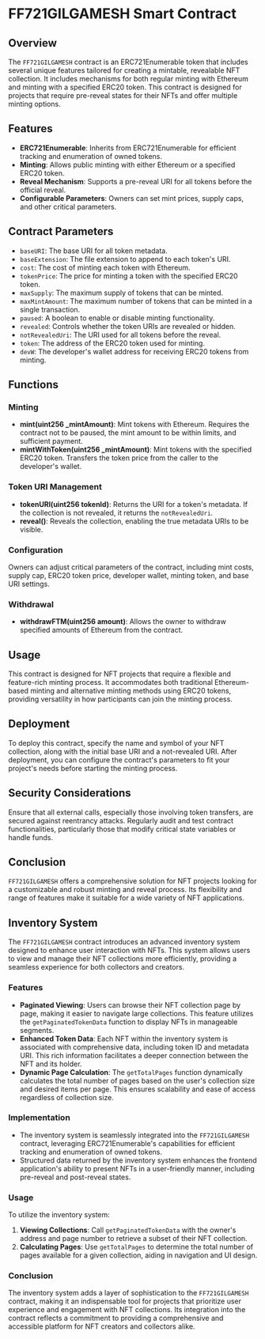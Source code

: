 # FF721GILGAMESH Smart Contract

## Overview

The `FF721GILGAMESH` contract is an ERC721Enumerable token that includes several unique features tailored for creating a mintable, revealable NFT collection. It includes mechanisms for both regular minting with Ethereum and minting with a specified ERC20 token. This contract is designed for projects that require pre-reveal states for their NFTs and offer multiple minting options.

## Features

- **ERC721Enumerable**: Inherits from ERC721Enumerable for efficient tracking and enumeration of owned tokens.
- **Minting**: Allows public minting with either Ethereum or a specified ERC20 token.
- **Reveal Mechanism**: Supports a pre-reveal URI for all tokens before the official reveal.
- **Configurable Parameters**: Owners can set mint prices, supply caps, and other critical parameters.

## Contract Parameters

- `baseURI`: The base URI for all token metadata.
- `baseExtension`: The file extension to append to each token's URI.
- `cost`: The cost of minting each token with Ethereum.
- `tokenPrice`: The price for minting a token with the specified ERC20 token.
- `maxSupply`: The maximum supply of tokens that can be minted.
- `maxMintAmount`: The maximum number of tokens that can be minted in a single transaction.
- `paused`: A boolean to enable or disable minting functionality.
- `revealed`: Controls whether the token URIs are revealed or hidden.
- `notRevealedUri`: The URI used for all tokens before the reveal.
- `token`: The address of the ERC20 token used for minting.
- `devW`: The developer's wallet address for receiving ERC20 tokens from minting.

## Functions

### Minting

- **mint(uint256 _mintAmount)**: Mint tokens with Ethereum. Requires the contract not to be paused, the mint amount to be within limits, and sufficient payment.
- **mintWithToken(uint256 _mintAmount)**: Mint tokens with the specified ERC20 token. Transfers the token price from the caller to the developer's wallet.

### Token URI Management

- **tokenURI(uint256 tokenId)**: Returns the URI for a token's metadata. If the collection is not revealed, it returns the `notRevealedUri`.
- **reveal()**: Reveals the collection, enabling the true metadata URIs to be visible.

### Configuration

Owners can adjust critical parameters of the contract, including mint costs, supply cap, ERC20 token price, developer wallet, minting token, and base URI settings.

### Withdrawal

- **withdrawFTM(uint256 amount)**: Allows the owner to withdraw specified amounts of Ethereum from the contract.

## Usage

This contract is designed for NFT projects that require a flexible and feature-rich minting process. It accommodates both traditional Ethereum-based minting and alternative minting methods using ERC20 tokens, providing versatility in how participants can join the minting process.

## Deployment

To deploy this contract, specify the name and symbol of your NFT collection, along with the initial base URI and a not-revealed URI. After deployment, you can configure the contract's parameters to fit your project's needs before starting the minting process.

## Security Considerations

Ensure that all external calls, especially those involving token transfers, are secured against reentrancy attacks. Regularly audit and test contract functionalities, particularly those that modify critical state variables or handle funds.

## Conclusion

`FF721GILGAMESH` offers a comprehensive solution for NFT projects looking for a customizable and robust minting and reveal process. Its flexibility and range of features make it suitable for a wide variety of NFT applications.

## Inventory System

The `FF721GILGAMESH` contract introduces an advanced inventory system designed to enhance user interaction with NFTs. This system allows users to view and manage their NFT collections more efficiently, providing a seamless experience for both collectors and creators.

### Features

- **Paginated Viewing**: Users can browse their NFT collection page by page, making it easier to navigate large collections. This feature utilizes the `getPaginatedTokenData` function to display NFTs in manageable segments.
- **Enhanced Token Data**: Each NFT within the inventory system is associated with comprehensive data, including token ID and metadata URI. This rich information facilitates a deeper connection between the NFT and its holder.
- **Dynamic Page Calculation**: The `getTotalPages` function dynamically calculates the total number of pages based on the user's collection size and desired items per page. This ensures scalability and ease of access regardless of collection size.

### Implementation

- The inventory system is seamlessly integrated into the `FF721GILGAMESH` contract, leveraging ERC721Enumerable's capabilities for efficient tracking and enumeration of owned tokens.
- Structured data returned by the inventory system enhances the frontend application's ability to present NFTs in a user-friendly manner, including pre-reveal and post-reveal states.

### Usage

To utilize the inventory system:

1. **Viewing Collections**: Call `getPaginatedTokenData` with the owner's address and page number to retrieve a subset of their NFT collection.
2. **Calculating Pages**: Use `getTotalPages` to determine the total number of pages available for a given collection, aiding in navigation and UI design.

### Conclusion

The inventory system adds a layer of sophistication to the `FF721GILGAMESH` contract, making it an indispensable tool for projects that prioritize user experience and engagement with NFT collections. Its integration into the contract reflects a commitment to providing a comprehensive and accessible platform for NFT creators and collectors alike.

